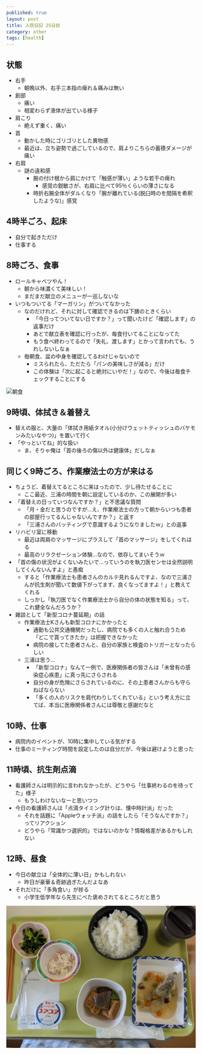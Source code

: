 ```yaml
---
published: true
layout: post
title: 入院日記 25日目
category: other
tags: [health]
---
```


## 状態

- 右手
  - 朝晩以外、右手三本指の痺れ＆痛みは無い
- 創部
  - 痛い
  - 相変わらず液体が出ている様子
- 肩こり
  - 絶えず重く、痛い
- 首
  - 動かした時にゴリゴリとした異物感
  - 最近は、立ち姿勢で過ごしているので、肩よりこちらの蓄積ダメージが痛い
- 右肩
  - 謎の違和感
    - 腕の付け根から肩にかけて「触感が薄い」ような若干の痺れ
      - 感覚の鋭敏さが、右肩に比べて95％くらいの薄さになる
    - 時折右腕全体がダルくなり「腕が離れている(脱臼時のを間隔を希釈したような)」感覚

## 4時半ごろ、起床

- 自分で起きただけ
- 仕事する

## 8時ごろ、食事

- ロールキャベツやん！
  - 朝から味濃くて美味しい！
  - まだまだ献立のメニューが一巡しないな
- いつもついてる「マーガリン」がついてなかった
  - なのだけれど、それに対して確認できるのは下膳のときくらい
    - 「今日ってついてない日ですか？」って聞いたけど「確認します」の返事だけ
    - あとで献立表を確認に行ったが、毎食付いてることになってた
    - もう食べ終わってるので「失礼、渡します」とかって言われても、うれしないしなぁ
  - 毎朝食、盆の中身を確認してるわけじゃないので
    - ミスられたら、ただたら「パンの美味しさが減る」だけ
    - この体験は「次に起こると絶対にいやだ！」なので、今後は毎食チェックすることにする

![朝食](/images/other/photos/PXL_20250626_225528592.jpg)

## 9時頃、体拭き＆着替え

- 替えの服と、大量の「体拭き用紙タオル(小分けウェットティッシュのバケモンみたいなやつ)」を置いて行く
- 「やっといてね」的な扱い
  - ま、そりゃ俺は「首の後ろの傷以外は健康体」だしなぁ

## 同じく9時ごろ、作業療法士の方が来はる

- ちょうど、着替えてるところに来はったので、少し待たせることに
  - ここ最近、三浦の時間を朝に設定しているのか、この展開が多い
- 「着替えの日っていつなんですか？」と不思議な質問
  - 「月・金だと思うのですが…え、作業療法士の方って朝からいつも患者の部屋行ってるんじゃないんですか？」と返す
  - 「三浦さんのバッティングで意識するようになりましたｗ」との返事
- リハビリ室に移動
  - 最近は両肩のマッサージにプラスして「首のマッサージ」をしてくれはる
  - 最高のリラクゼーション体験…なので、依存してまいそうｗ
- 「首の傷の状況がよくないみたいで…っていうのを執刀医センセは全然説明してくんないんすよ」と愚痴
  - すると「作業療法士も患者さんのカルテ見れるんですよ、なので三浦さんが抗生剤が聞いて数値下がってます、良くなってますよ！」と教えてくれる
  - しっかし「執刀医でなく作業療法士から自分の体の状態を知る」って、これ健全なんだろうか？
- 雑談として「新型コロナ蔓延期」の話
  - 作業療法士Kさんも新型コロナにかかったと
    - 通勤も公共交通機関だったし、病院でも多くの人と触れ合うため「どこで貰ってきたか」は把握できなかった
    - 病院の接してた患者さんと、自分の家族と検査のトリガーとなったらしい
  - 三浦は思う…
    - 「新型コロナ」なんて一例で、医療関係者の皆さんは「未曾有の感染症心疾患」に真っ先にさらされる
    - 自分の身が危険にさらされているのに、その上患者さんからも守らねばならない
    - 「多くの人のリスクを肩代わりしてくれている」という考え方に立てば、本当に医療関係者さんには尊敬と感謝だなと

## 10時、仕事

- 病院内のイベントが、10時に集中している気がする
- 仕事のミーティング時間を設定したのは自分だが、今後は避けようと思った

## 11時頃、抗生剤点滴

- 看護師さんは明示的に言われなかったが、どうやら「仕事終わるのを待ってた」様子
  - もうしわけないなーと思いつつ
- 今日の看護師さんは「点滴タイミング計りは、懐中時計派」だった
  - それを話題に「Appleウォッチ派」の話をしたら「そうなんですか？」ってリアクション
  - どうやら「常識かつ選択的」ではないのかな？情報格差があるかもしれない

## 12時、昼食

- 今日の献立は「全体的に薄い日」かもしれない
  - 昨日が豪華＆奇跡過ぎたんだよなあ
- それだけに「多角食い」が捗る
  - 小学生低学年なら先生にべた褒めされてるところだと思う

![朝食](/images/other/photos/PXL_20250627_025611980.jpg)
